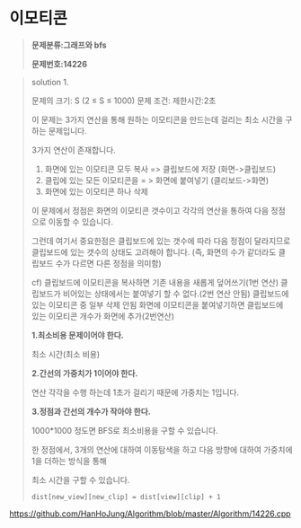 # 이모티콘

> **문제분류:그래프와 bfs**
>
> **문제번호:14226**

> solution 1.
>
> 문제의 크기:  S (2 ≤ S ≤ 1000)
> 문제 조건: 
> 제한시간:2초
>
> 이 문제는 3가지 연산을 통해 원하는 이모티콘을 만드는데 걸리는 최소 시간을 구하는 문제입니다.
>
> 3가지 연산이 존재합니다.
>
> 1. 화면에 있는 이모티콘 모두 복사 =>  클립보드에 저장   (화면->클립보드)
> 2. 클립에 있는 모든 이모티콘을 = > 화면에 붙여넣기      (클리보드->화면)
> 3. 화면에 있는 이모티콘 하나 삭제
>
> 이 문제에서 정점은 화면의 이모티콘 갯수이고 각각의 연산을 통하여 다음 정점으로 이동할 수 있습니다.
>
> 그런데 여기서 중요한점은 클립보드에 있는 갯수에 따라 다음 정점이 달라지므로 클립보드에 있는 갯수의 상태도 고려해야 합니다. (즉, 화면의 수가 같더라도 클립보드 수가 다르면 다른 정점을 의미함)
>
> cf)
> 클립보드에 이모티콘을 복사하면 기존 내용을 새롭게 덮어쓰기(1번 연산)
> 클립보드가 비어있는 상태에서는 붙여넣기 할 수 없다.(2번 연산 안됨)
> 클립보드에 있는 이모티콘 중 일부 삭제 안됨
> 화면에 이모티콘을 붙여넣기하면 클립보드에 있는 이모티콘 개수가 화면에 추가(2번연산)
>
> **1.최소비용 문제이어야 한다.**
>
> 최소 시간(최소 비용)
>
>
>
> **2.간선의 가중치가 1이어야 한다.**
>
> 연산 각각을 수행 하는데 1초가 걸리기 때문에 가중치는 1입니다.
>
>
>
> **3.정점과 간선의 개수가 작아야 한다.**
>
> 1000*1000 정도면 BFS로 최소비용을 구할 수 있습니다.
>
>
>
> 한 정점에서, 3개의 연산에 대하여 이동탐색을 하고 다음 방향에 대하여 가중치에 1을 더하는 방식을 통해
>
> 최소 시간을 구할 수 있습니다.
>
> `dist[new_view][new_clip] = dist[view][clip] + 1`
>
>

https://github.com/HanHoJung/Algorithm/blob/master/Algorithm/14226.cpp












